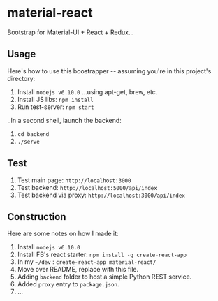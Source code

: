 material-react
==============

Bootstrap for Material-UI + React + Redux...

Usage
-----

Here's how to use this boostrapper -- assuming you're in this project's directory:

1. Install `nodejs v6.10.0` ...using apt-get, brew, etc.
2. Install JS libs: `npm install`
3. Run test-server: `npm start`

..In a second shell, launch the backend:

1. `cd backend`
2. `./serve`

Test
----

1. Test main page: `http://localhost:3000`
2. Test backend: `http://localhost:5000/api/index`
3. Test backend via proxy: `http://localhost:3000/api/index`


Construction
------------

Here are some notes on how I made it:

1. Install `nodejs v6.10.0`
2. Install FB's react starter: `npm install -g create-react-app`
3. In my `~/dev` : `create-react-app material-react/`
4. Move over README, replace with this file.
5. Adding `backend` folder to host a simple Python REST service.
6. Added `proxy` entry to `package.json`.
7. ...
